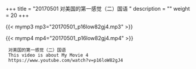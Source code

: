 +++
title = "20170501  对美国的第一感觉（二）国语 "
description = ""
weight = 20
+++

{{< mymp3 mp3="20170501_p16low82gj4.mp3" >}}

{{< mymp4 mp4="20170501_p16low82gj4.mp4" >}}

     对美国的第一感觉（二）国语 
     This video is about My Movie 4 
     https://www.youtube.com/watch?v=p16loW82gJ4 
